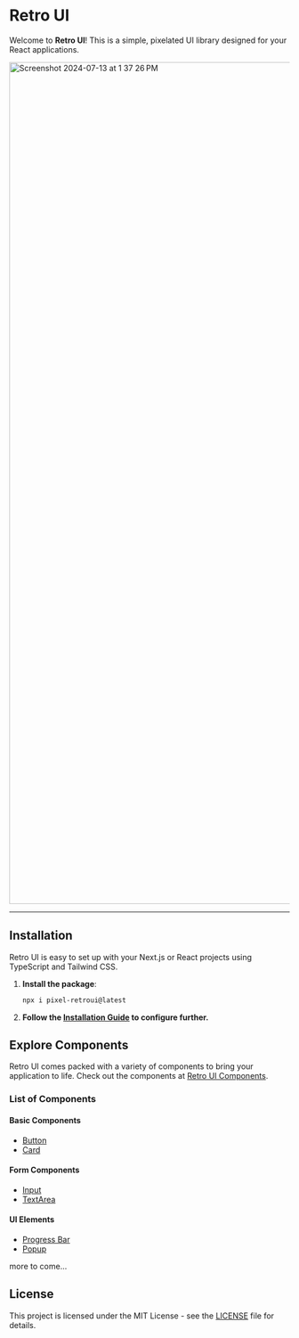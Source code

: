 # Retro UI

Welcome to **Retro UI**! This is a simple, pixelated UI library designed for your React applications.

<img width="1512" alt="Screenshot 2024-07-13 at 1 37 26 PM" src="https://github.com/user-attachments/assets/11096142-1be8-44b4-b2f1-7cbdfecd0ba1">

<hr/>

## Installation

Retro UI is easy to set up with your Next.js or React projects using TypeScript and Tailwind CSS.

1. **Install the package**:

   ```bash
   npx i pixel-retroui@latest
   ```

2. **Follow the [Installation Guide](https://www.retroui.io/installation) to configure further.**

## Explore Components

Retro UI comes packed with a variety of components to bring your application to life. Check out the components at [Retro UI Components](https://www.retroui.io/components).

### List of Components

#### Basic Components

- [Button](https://www.retroui.io/Button)
- [Card](https://www.retroui.io/Card)

#### Form Components

- [Input](https://www.retroui.io/Input)
- [TextArea](https://www.retroui.io/TextArea)

#### UI Elements

- [Progress Bar](https://www.retroui.io/ProgressBar)
- [Popup](https://www.retroui.io/Popup)

more to come...

## License

This project is licensed under the MIT License - see the [LICENSE](LICENSE) file for details.

